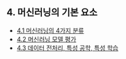 ## 4. 머신러닝의 기본 요소

- [4.1 머신러닝의 4가지 분류](./4_1_four_branches_of_machine_learning.ipynb)
- [4.2 머신러닝 모델 평가](./4_2_evaluating_machine_learning_models.ipynb)
- [4.3 데이터 전처리, 특성 공학, 특성 학습](./4_3_data_preprocessing_feature_engineering_feature_learning.ipynb)
